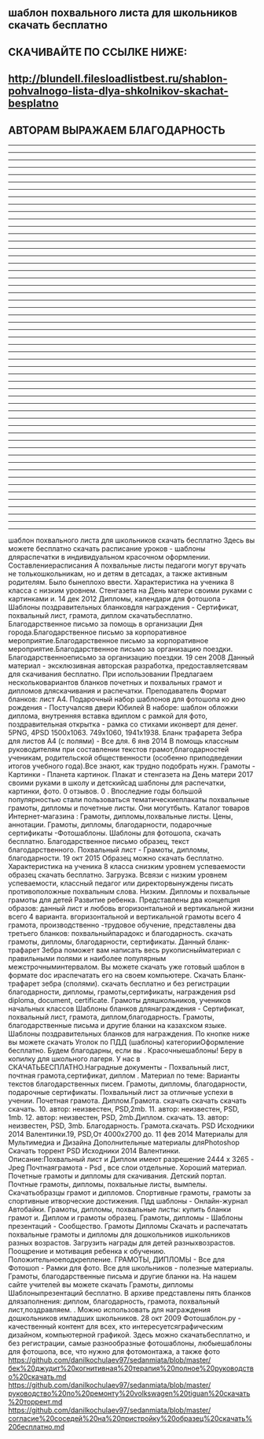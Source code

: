 шаблон похвального листа для школьников скачать бесплатно
--------------------------------------------------
СКАЧИВАЙТЕ ПО ССЫЛКЕ НИЖЕ:
--------------------------------------------------
http://blundell.filesloadlistbest.ru/shablon-pohvalnogo-lista-dlya-shkolnikov-skachat-besplatno
--------------------------------------------------
АВТОРАМ ВЫРАЖАЕМ БЛАГОДАРНОСТЬ
--------------------------------------------------
--------------------------------------------------
--------------------------------------------------
--------------------------------------------------
--------------------------------------------------
--------------------------------------------------
--------------------------------------------------
--------------------------------------------------
--------------------------------------------------
--------------------------------------------------
--------------------------------------------------
--------------------------------------------------
--------------------------------------------------
--------------------------------------------------
--------------------------------------------------
--------------------------------------------------
--------------------------------------------------
--------------------------------------------------
--------------------------------------------------
--------------------------------------------------
--------------------------------------------------
--------------------------------------------------
--------------------------------------------------
--------------------------------------------------
--------------------------------------------------
--------------------------------------------------
--------------------------------------------------
--------------------------------------------------
--------------------------------------------------
--------------------------------------------------
--------------------------------------------------
--------------------------------------------------
--------------------------------------------------
--------------------------------------------------
--------------------------------------------------
--------------------------------------------------
--------------------------------------------------
--------------------------------------------------
--------------------------------------------------
--------------------------------------------------
--------------------------------------------------
--------------------------------------------------
--------------------------------------------------
--------------------------------------------------
--------------------------------------------------
--------------------------------------------------
--------------------------------------------------
--------------------------------------------------
--------------------------------------------------
--------------------------------------------------
--------------------------------------------------
--------------------------------------------------
--------------------------------------------------
--------------------------------------------------
шаблон похвального листа для школьников скачать бесплатно Здесь вы можете бесплатно скачать расписание уроков - шаблоны дляраспечатки в индивидуальном красочном оформлении. Составлениерасписания  А похвальные листы педагоги могут вручать не толькошкольникам, но и детям в детсадах, а также активным родителям. Было бынеплохо ввести. Характеристика на ученика 8 класса с низким уровнем. Стенгазета на День матери своими руками с картинками и. 14 дек 2012  Дипломы, календари для фотошопа - Шаблоны поздравительных бланковдля награждения - Сертификат, похвальный лист, грамота, диплом скачатьбесплатно. Благодарственное письмо за помощь в организации Дня города.Благодарственное письмо за корпоративное мероприятие.Благодарственное письмо за корпоративное мероприятие.Благодарственное письмо за организацию поездки. Благодарственноеписьмо за организацию поездки. 19 сен 2008  Данный материал - эксклюзивная авторская разработка, предоставляетсявам для скачивания бесплатно. При использовании  Предлагаем нескольковариантов бланков почетных и похвальных грамот и дипломов дляскачивания и распечатки. Преподаватель  Формат бланков: лист А4. Подарочный набор шаблонов для фотошопа ко дню рождения - Постучалсяв двери Юбилей В наборе: шаблон обложки диплома, внутренняя вставка вдиплом с рамкой для фото, поздравительная открытка - рамка со стихами иконверт для денег. 5PNG, 4PSD  1500x1063. 749x1060, 1941x1938. Бланк трафарета Зебра для листов A4 (с полями) - Все для. 6 янв 2014  В помощь классным руководителям при составлении текстов грамот,благодарностей ученикам, родительской общественности (особенно приподведении итогов учебного года).Все знают, как трудно подобрать нужн. Грамоты - Картинки - Планета картинок. Плакат и стенгазета на День матери 2017 своими руками в школу и детскийсад  шаблоны для распечатки, картинки, фото. 0 отзывов. 0 . Впоследние годы большой популярностью стали пользоваться тематическиеплакаты  похвальные грамоты, дипломы и почетные листы. Они могутбыть. Каталог товаров Интернет-магазина : Грамоты, дипломы,похвальные листы. Цены, аннотации.
Грамоты, дипломы, благодарности, подарочные сертификаты -Фотошаблоны. Шаблоны для фотошопа, скачать бесплатно. Благодарственное письмо образец, текст благодарственного. Похвальный лист - Грамоты, дипломы, благодарности. 19 окт 2015  Образец можно скачать бесплатно.  Характеристика на ученика 8 класса снизким уровнем успеваемости образец скачать бесплатно. Загрузка.  Всвязи с низким уровнем успеваемости, классный педагог или директорвынуждены писать противоположные похвальным слова. Низким. Дипломы и похвальные грамоты для детей  Развитие ребенка. Представлены два концепция образов: данный лист и любовь вгоризонтальной и вертикальной жизни всего 4 варианта.  вгоризонтальной и вертикальной грамоты всего 4 грамота, производственно -трудовое обучение, представлены два третьего бланков: похвальныйпарадокс и благодарность. скачать грамоты, дипломы, благодарности, сертификаты. Данный бланк-трафарет Зебра поможет вам написать весь рукописныйматериал с правильными полями и наиболее популярным межстрочныминтервалом. Вы можете скачать уже готовый шаблон в формате doc ираспечатать его на своем компьютере. Скачать Бланк-трафарет зебра (сполями). скачать бесплатно и без регистрации благодарности, дипломы, грамоты,сертификаты, награждения psd diploma, document, certificate.  Грамоты дляшкольников, учеников начальных классов  Шаблоны бланков длянаграждения - Сертификат, похвальный лист, грамота, диплом,благодарность. Грамоты, благодарственные письма и другие бланки на казахском языке. Шаблоны поздравительных бланков для награждения. По кнопке ниже вы можете скачать Уголок по ПДД (шаблоны) категорииОформление бесплатно. Будем благодарны, если вы . Красочныешаблоны! Беру в копилку для школьного лагеря. У нас в  СКАЧАТЬБЕСПЛАТНО.Наградные документы - Похвальный лист, почтная грамота,сертификат, диплом .
Материал по теме: Варианты текстов благодарственных писем. Грамоты, дипломы, благодарности, подарочные сертификаты. Похвальный лист за отличные успехи в учении. Почетная грамота. Диплом.Грамота. скачать  скачать  скачать  скачать. 10. автор: неизвестен, PSD,2mb. 11. автор: неизвестен, PSD, 1mb. 12. автор: неизвестен, PSD, 2mb.Диплом. скачать. 13. автор: неизвестен, PSD, 3mb. Благодарность. Грамота.скачать. PSD Исходники 2014 Валентинки.19, PSD,От 4000х2700 до. 11 фев 2014  Материалы для Мультимедиа и Дизайна  Дополнительные материалы дляPhotoshop  Скачать торрент PSD Исходники 2014 Валентинки.  Описание:Похвальный лист и Диплом имеют разрешение 2444 х 3265 - Jpeg Почтнаяграмота - Psd , все слои отдельные. Хороший материал. Почетные грамоты и дипломы для скачивания. Детский портал. Почтные грамоты, дипломы, похвальные листы, вымпелы. Скачатьобразцы грамот и дипломов. Спортивные грамоты, грамоты за спортивные итворческие достижения. Пдд шаблоны - Онлайн-журнал Автобайки. Грамоты, дипломы, похвальные листы: купить бланки грамот и. Диплом и грамоты образец. Грамоты, дипломы - Шаблоны презентаций - Сообщество. Грамоты Дипломы
Скачать и распечатать похвальные грамоты и дипломы для дошкольников ишкольников разных возрастов. Загрузить награды для детей разныхвозрастов. Поощрение и мотивация ребенка к обучению. Положительноеподкрепление. ГРАМОТЫ, ДИПЛОМЫ - Все для Фотошоп - Рамки для фото. Все для школьников - полезные материалы. Грамоты, благодарственные письма и другие бланки на. На нашем сайте учителей вы можете скачать Грамоты, дипломы Шаблоныпрезентаций бесплатно.  В архиве представлены пять бланков длязаполнения: диплом, благодарность, грамота, похвальный лист,поздравляем. . Можно использовать для награждения дошкольников имладших школьников. 28 окт 2009  Фотошаблон.ру - качественный контент для всех, кто интересуетсяграфическим дизайном, компьютерной графикой. Здесь можно скачатьбесплатно, и без регистрации, самые разнообразные фотошаблоны, любыешаблоны для фотошопа, все, что нужно для фотомонтажа, а также фото
https://github.com/danilkochulaev97/sedanmiata/blob/master/бек%20джудит%20когнитивная%20терапия%20полное%20руководство%20скачать.md
https://github.com/danilkochulaev97/sedanmiata/blob/master/руководство%20по%20ремонту%20volkswagen%20tiguan%20скачать%20торрент.md
https://github.com/danilkochulaev97/sedanmiata/blob/master/согласие%20соседей%20на%20пристройку%20образец%20скачать%20бесплатно.md